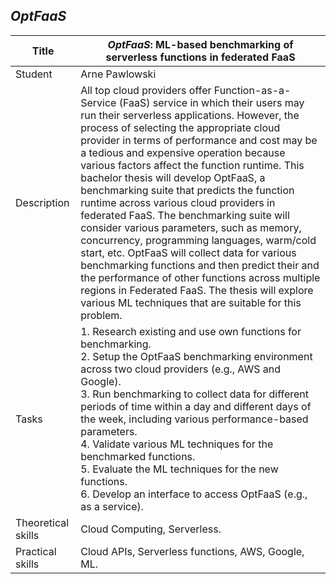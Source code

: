 ## *OptFaaS*

| Title | ***OptFaaS*: ML-based benchmarking of serverless functions in federated FaaS** |
| - | - | 
| Student | Arne Pawlowski | 
| Description | All top cloud providers offer Function-as-a-Service (FaaS) service in which their users may run their serverless applications. However, the process of selecting the appropriate cloud provider in terms of performance and cost may be a tedious and expensive operation because various factors affect the function runtime. This bachelor thesis will develop OptFaaS, a benchmarking suite that predicts the function runtime across various cloud providers in federated FaaS. The benchmarking suite will consider various parameters, such as memory, concurrency, programming languages, warm/cold start, etc. OptFaaS will collect data for various benchmarking functions and then predict their and the performance of other functions across multiple regions in Federated FaaS. The thesis will explore various ML techniques that are suitable for this problem.|
|Tasks| 1. Research existing and use own functions for benchmarking.<br> 2. Setup the OptFaaS benchmarking environment across two cloud providers (e.g., AWS and Google). <br> 3. Run benchmarking to collect data for different periods of time within a day and different days of the week, including various performance-based parameters.<br> 4. Validate various ML techniques for the benchmarked functions.<br> 5. Evaluate the ML techniques for the new functions.<br> 6. Develop an interface to access OptFaaS (e.g., as a service).|
| Theoretical skills | Cloud Computing, Serverless. | 
| Practical skills | Cloud APIs, Serverless functions, AWS, Google, ML.|

